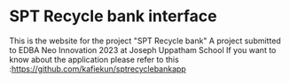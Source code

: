 # SPT Recycle bank interface
This is the website for the project "SPT Recycle bank" A project submitted to EDBA Neo Innovation 2023 at Joseph Uppatham School
If you want to know about the application please refer to this :https://github.com/kafiekun/sptrecyclebankapp
